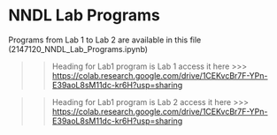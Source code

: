# NNDL Lab Programs

Programs from Lab 1 to Lab 2 are available in this file (2147120_NNDL_Lab_Programs.ipynb)

>> Heading for Lab1 program is Lab 1 access it here >>> https://colab.research.google.com/drive/1CEKvcBr7F-YPn-E39aoL8sM11dc-kr6H?usp=sharing

>> Heading for Lab1 program is Lab 2 access it here >>> https://colab.research.google.com/drive/1CEKvcBr7F-YPn-E39aoL8sM11dc-kr6H?usp=sharing

